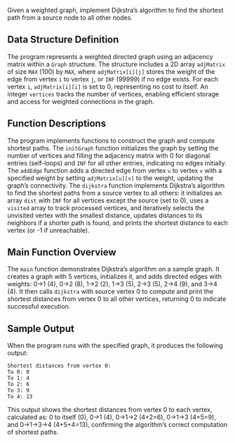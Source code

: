 Given a weighted graph, implement Dijkstra’s algorithm to find the shortest path from a
source node to all other nodes.

## Data Structure Definition
The program represents a weighted directed graph using an adjacency matrix within a `Graph` structure. The structure includes a 2D array `adjMatrix` of size `MAX` (100) by `MAX`, where `adjMatrix[i][j]` stores the weight of the edge from vertex `i` to vertex `j`, or `INF` (99999) if no edge exists. For each vertex `i`, `adjMatrix[i][i]` is set to 0, representing no cost to itself. An integer `vertices` tracks the number of vertices, enabling efficient storage and access for weighted connections in the graph.

## Function Descriptions
The program implements functions to construct the graph and compute shortest paths. The `initGraph` function initializes the graph by setting the number of vertices and filling the adjacency matrix with 0 for diagonal entries (self-loops) and `INF` for all other entries, indicating no edges initially. The `addEdge` function adds a directed edge from vertex `u` to vertex `v` with a specified weight by setting `adjMatrix[u][v]` to the weight, updating the graph’s connectivity. The `dijkstra` function implements Dijkstra’s algorithm to find the shortest paths from a source vertex to all others: it initializes an array `dist` with `INF` for all vertices except the source (set to 0), uses a `visited` array to track processed vertices, and iteratively selects the unvisited vertex with the smallest distance, updates distances to its neighbors if a shorter path is found, and prints the shortest distance to each vertex (or -1 if unreachable).

## Main Function Overview
The `main` function demonstrates Dijkstra’s algorithm on a sample graph. It creates a graph with 5 vertices, initializes it, and adds directed edges with weights: 0->1 (4), 0->2 (8), 1->2 (2), 1->3 (5), 2->3 (5), 2->4 (9), and 3->4 (4). It then calls `dijkstra` with source vertex 0 to compute and print the shortest distances from vertex 0 to all other vertices, returning 0 to indicate successful execution.

## Sample Output
When the program runs with the specified graph, it produces the following output:
```
Shortest distances from vertex 0:
To 0: 0
To 1: 4
To 2: 6
To 3: 9
To 4: 13
```
This output shows the shortest distances from vertex 0 to each vertex, calculated as: 0 to itself (0), 0->1 (4), 0->1->2 (4+2=6), 0->1->3 (4+5=9), and 0->1->3->4 (4+5+4=13), confirming the algorithm’s correct computation of shortest paths.
